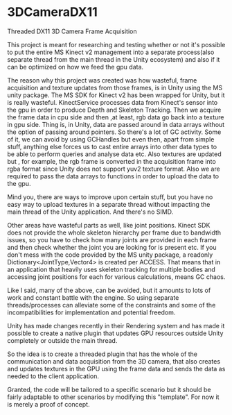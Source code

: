# 3DCameraDX11
Threaded DX11 3D Camera Frame Acquisition

This project is meant for researching and testing whether or not it's possible to put the entire MS Kinect v2 management into a separate process(also separate thread from the main thread in the Unity ecosystem) and also if it can be optimized on how we feed the gpu data.

The reason why this project was created was how wasteful, frame acquisition and texture updates from those frames, is in Unity 
using the MS unity package. The MS SDK for Kinect v2 has been wrapped for Unity, but it is really wasteful. KinectService processes data from Kinect's sensor into the gpu in order to produce Depth and Skeleton Tracking. Then we acquire the frame data in cpu side and then ,at least, rgb data go back into a texture in gpu side. Thing is, in Unity, data are passed around in data arrays without the option of passing around pointers. So there's a lot of GC activity. Some of it, we can avoid by using GCHandles but even then, apart from simple stuff, anything else forces us to cast entire arrays into other data types to be able to perform queries and analyse data etc. Also textures are updated but , for example, the rgb frame is converted in the acquisition frame into rgba format since Unity does not support yuv2 texture format. Also we are required to pass the data arrays to functions in order to upload the data to the gpu.

Mind you, there are ways to improve upon certain stuff, but you have no easy way to upload textures in a separate thread without impacting the main thread of the Unity application. And there's no SIMD.

Other areas have wasteful parts as well, like joint positions. Kinect SDK does not provide the whole skeleton hierarchy per frame due to bandwidth issues, so you have to check how many joints are provided in each frame and then check whether the joint you are looking for is present etc. If you don't mess with the code provided by the MS unity package, a readonly Dictionary<JointType,Vector4> is created per ACCESS. That means that in an application that heavily uses skeleton tracking for multiple bodies and accessing joint positions for each for various calculations, means GC chaos. 

Like I said, many of the above, can be avoided, but it amounts to lots of work and constant battle with the engine. So using separate threads/processes can alleviate some of the constraints and some of the incompatibilities for implementation and potential freedom.

Unity has made changes recently in their Rendering system and has made it possible to create a native plugin that updates GPU
resources outside Unity completely or outside the main thread.

So the idea is to create a threaded plugin that has the whole of the communication and data acquisition from the 3D camera, that
also creates and updates textures in the GPU using the frame data and sends the data as needed to the client application.

Granted, the code will be tailored to a specific scenario but it should be fairly adaptable to other scenarios by modifying this
"template". For now it is merely a proof of concept.
